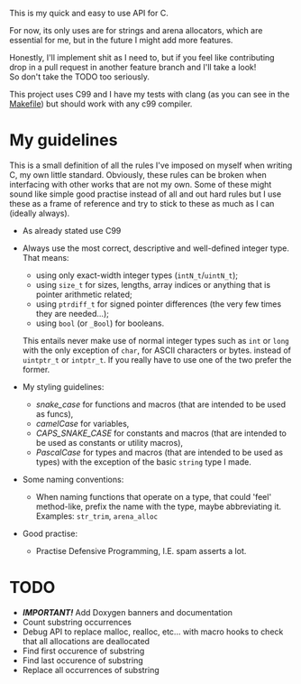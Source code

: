 
This is my quick and easy to use API for C.

For now, its only uses are for strings and arena allocators, which are essential for me, but in the future I might add more features.

Honestly, I'll implement shit as I need to, but if you feel like contributing drop in a pull request in another feature branch and I'll take a look!\
So don't take the TODO too seriously.

This project uses C99 and I have my tests with clang (as you can see in the [Makefile](./Makefile)) but should work with any c99 compiler.

# My guidelines
This is a small definition of all the rules I've imposed on myself when writing C, my own little standard.
Obviously, these rules can be broken when interfacing with other works that are not my own.
Some of these might sound like simple good practise instead of all and out hard rules but I use these as a frame of reference and try
to stick to these as much as I can (ideally always).

- As already stated use C99

-  Always use the most correct, descriptive and well-defined integer type. That means:
    - using only exact-width integer types (`intN_t`/`uintN_t`);
    - using `size_t` for sizes, lengths, array indices or anything that is pointer arithmetic related;
    - using `ptrdiff_t` for signed pointer differences (the very few times they are needed...);
    - using `bool` (or `_Bool`) for booleans.

    This entails never make use of normal integer types such as `int` or `long` with the only exception of `char`,
    for ASCII characters or bytes.
    instead of `uintptr_t` or `intptr_t`. If you really have to use one of the two prefer the former.

- My styling guidelines:
    - *snake_case* for functions and macros (that are intended to be used as funcs),
    - *camelCase* for variables,
    - *CAPS_SNAKE_CASE* for constants and macros (that are intended to be used as constants or utility macros),
    - *PascalCase* for types and macros (that are intended to be used as types) with the exception of the basic `string` type I made.

- Some naming conventions:
    - When naming functions that operate on a type, that could 'feel' method-like, prefix the name with the type,
    maybe abbreviating it. Examples: `str_trim`, `arena_alloc`

- Good practise:
    - Practise Defensive Programming, I.E. spam asserts a lot.

# TODO

- ***IMPORTANT!*** Add Doxygen banners and documentation
-  Count substring occurrences
-  Debug API to replace malloc, realloc, etc... with macro hooks to check that all allocations are deallocated
-  Find first occurence of substring
-  Find last occurence of substring
-  Replace all occurrences of substring

